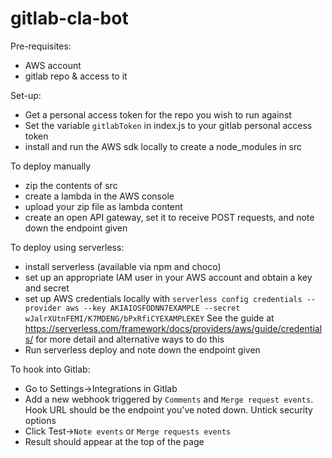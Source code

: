 # gitlab-cla-bot

Pre-requisites:
- AWS account
- gitlab repo & access to it

Set-up:
- Get a personal access token for the repo you wish to run against
- Set the variable `gitlabToken` in index.js to your gitlab personal access token
- install and run the AWS sdk locally to create a node_modules in src

To deploy manually
- zip the contents of src
- create a lambda in the AWS console
- upload your zip file as lambda content
- create an open API gateway, set it to receive POST requests, and note down the endpoint given

To deploy using serverless:
- install serverless (available via npm and choco)
- set up an appropriate IAM user in your AWS account and obtain a key and secret
- set up AWS credentials locally with 
`serverless config credentials --provider aws --key AKIAIOSFODNN7EXAMPLE --secret wJalrXUtnFEMI/K7MDENG/bPxRfiCYEXAMPLEKEY`
See the guide at https://serverless.com/framework/docs/providers/aws/guide/credentials/ for more detail and alternative ways to do this
- Run serverless deploy and note down the endpoint given

To hook into Gitlab:
- Go to Settings->Integrations in Gitlab
- Add a new webhook triggered by `Comments` and `Merge request events`. Hook URL should be the endpoint you've noted down. Untick security options
- Click Test->`Note events` or `Merge requests events`
- Result should appear at the top of the page
